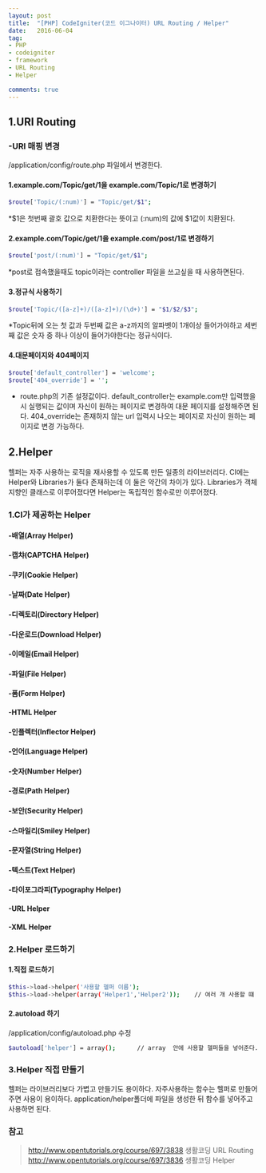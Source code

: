 ```yaml
---
layout: post
title:  "[PHP] CodeIgniter(코드 이그나이터) URL Routing / Helper"
date:   2016-06-04
tag:
- PHP
- codeigniter
- framework
- URL Routing
- Helper

comments: true
---
```


## 1.URI Routing

### -URI 매핑 변경
/application/config/route.php 파일에서 변경한다.

#### 1.example.com/Topic/get/1을 example.com/Topic/1로 변경하기
```bash
$route['Topic/(:num)'] = "Topic/get/$1";
```
*$1은 첫번째 괄호 값으로 치환한다는 뜻이고 (:num)의 값에 $1값이 치환된다.

#### 2.example.com/Topic/get/1을 example.com/post/1로 변경하기
```bash
$route['post/(:num)'] = "Topic/get/$1";
```
*post로 접속했을때도 topic이라는 controller 파일을 쓰고싶을 때 사용하면된다.

#### 3.정규식 사용하기
```bash
$route['Topic/([a-z]+)/([a-z]+)/(\d+)'] = "$1/$2/$3";
```
*Topic뒤에 오는 첫 값과 두번째 값은 a-z까지의 알파벳이 1개이상 들어가야하고 세번째 값은 숫자 중 하나 이상이 들어가야한다는 정규식이다.

#### 4.대문페이지와 404페이지
```bash
$route['default_controller'] = 'welcome';
$route['404_override'] = '';
```

* route.php의 기존 설정값이다. default_controller는 example.com만 입력했을 시 실행되는 값이며 자신이 원하는 페이지로 변경하여 대문 페이지를 설정해주면 된다. 404_override는 존재하지 않는 url 입력시 나오는 페이지로 자신이 원하는 페이지로 변경 가능하다.

## 2.Helper
헬퍼는 자주 사용하는 로직을 재사용할 수 있도록 만든 일종의 라이브러리다.
CI에는 Helper와 Libraries가 둘다 존재하는데 이 둘은 약간의 차이가 있다.
Libraries가 객체지향인 클래스로 이루어졌다면 Helper는 독립적인 함수로만 이루어졌다.

### 1.CI가 제공하는 Helper

#### -배열(Array Helper)
#### -캡챠(CAPTCHA Helper)
#### -쿠키(Cookie Helper)
#### -날짜(Date Helper)
#### -디렉토리(Directory Helper)
#### -다운로드(Download Helper)
#### -이메일(Email Helper)
#### -파일(File Helper)
#### -폼(Form Helper)
#### -HTML Helper
#### -인플렉터(Inflector Helper)
#### -언어(Language Helper)
#### -숫자(Number Helper)
#### -경로(Path Helper)
#### -보안(Security Helper)
#### -스마일리(Smiley Helper)
#### -문자열(String Helper)
#### -텍스트(Text Helper)
#### -타이포그라피(Typography Helper)
#### -URL Helper
#### -XML Helper

### 2.Helper 로드하기

#### 1.직접 로드하기
```bash
$this->load->helper('사용할 헬퍼 이름');
$this->load->helper(array('Helper1','Helper2'));	// 여러 개 사용할 떄
```

#### 2.autoload 하기
/application/config/autoload.php 수정

```bash
$autoload['helper'] = array(); 		// array  안에 사용할 헬퍼들을 넣어준다.
```

### 3.Helper 직접 만들기
헬퍼는 라이브러리보다 가볍고 만들기도 용이하다. 자주사용하는 함수는 헬퍼로 만들어주면 사용이 용이하다.
application/helper폴더에 파일을 생성한 뒤 함수를 넣어주고 사용하면 된다.

### 참고
> http://www.opentutorials.org/course/697/3838 생활코딩 URL Routing
> http://www.opentutorials.org/course/697/3836 생활코딩 Helper
